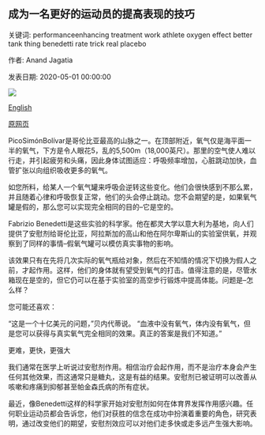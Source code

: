 ## 成为一名更好的运动员的提高表现的技巧

关键词: performanceenhancing treatment work athlete oxygen effect better tank thing benedetti rate trick real placebo

作者: Anand Jagatia

发表日期: 2020-05-01 00:00:00

![](https://ichef.bbci.co.uk/wwfeatures/live/624_351/images/live/p0/8c/0f/p08c0fzl.jpg)

[English](The%20performance-enhancing%20trick%20to%20being%20a%20better%20athlete.md)

[原网页](http://www.bbc.com/future/article/20200501-the-performance-enhancing-trick-to-being-a-better-athlete)

PicoSimónBolívar是哥伦比亚最高的山脉之一。在顶部附近，氧气仅是海平面一半的氧气，下方是令人眼花5，乱的5,500m（18,000英尺）。那里的空气使人难以行走，并引起疲劳和头痛，因此身体试图适应：呼吸频率增加，心脏跳动加快，血管扩张以向组织吸收更多的氧气。

如您所料，给某人一个氧气罐来呼吸会逆转这些变化。他们会很快感到不那么累，并且随着心律和呼吸恢复正常，他们的头会停止跳动。您不会期望的是，如果氧气罐是假的，那么您可以实现完全相同的目的–它是空的。

Fabrizio Benedetti是这些实验的科学家。他在都灵大学以意大利为基地，向人们提供了安慰剂给哥伦比亚，阿拉斯加的高山和他在阿尔卑斯山的实验室供氧，并观察到了同样的事情–假氧气罐可以模仿真实事物的影响。

该效果只有在先将几次实际的氧气瓶给对象，然后在不知情的情况下切换为假人之前，才起作用。这样，他们的身体就有望受到氧气的打击。值得注意的是，尽管水箱现在是空的，但它仍可以在基于实验室的高空步行锻炼中提高体能。问题是–怎么样？

您可能还喜欢：

“这是一个十亿美元的问题，”贝内代蒂说。 “血液中没有氧气，体内没有氧气，但是您可以获得与真实氧气完全相同的效果。真正的答案是我们不知道。”

更难，更快，更强大

我们通常在医学上听说过安慰剂作用。相信治疗会起作用，而不是治疗本身会产生任何其他效果，而这通常只是糖丸，这是有益的结果。安慰剂已被证明可以改善从咳嗽和疼痛到抑郁甚至帕金森氏病的所有症状。

最近，像Benedetti这样的科学家开始对安慰剂如何在体育界发挥作用感兴趣。任何职业运动员都会告诉您，他们对获胜的信念在成功中扮演着重要的角色，研究表明，通过改变他们的期望，安慰剂效应可以对他们走多快或走多远产生强大影响。